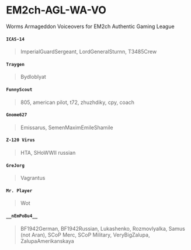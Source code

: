 # EM2ch-AGL-WA-VO
Worms Armageddon Voiceovers for EM2ch Authentic Gaming League

#### ```ICAS-14```
>ImperialGuardSergeant, LordGeneralSturnn, T3485Crew
#### ```Traygen```
>Bydloblyat
#### ```FunnyScout```
>805, american pilot, t72, zhuzhdiky, сру, coach
#### ```Gnome627```
>Emissarus, SemenMaximEmileShamile
#### ```Z-120 Virus```
>HTA, SHoWWII russian
#### ```GreJorg```
>Vagrantus
#### ```Mr. Player```
>Wot
#### ```__nEmPoBu4__```
>BF1942German, BF1942Russian, Lukashenko, Rozmovlyalka, Samus (not Aran), SCoP Merc, SCoP Military, VeryBigZalupa, ZalupaAmerikanskaya
